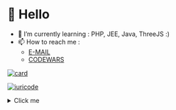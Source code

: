 # 👋 Hello
- 🌱 I’m currently learning : PHP, JEE, Java, ThreeJS :)
- 📫 How to reach me :
   - [E-MAIL](igorceglarz@gmail.com)
   - [CODEWARS](https://www.codewars.com/users/igorc97)


[![card](https://github-readme-stats.vercel.app/api?username=igorc97&theme=tokyonight&show_icons=true)](https://github.com/igorc97/)

[![iuricode](https://github-readme-stats.vercel.app/api/top-langs/?username=igorc97&hide=html&layout=compact&theme=tokyonight)](https://github.com/igorc97/)




















<details><summary>Click me</summary>
   
   <p>   Learned and still developed skills  </p>
<img src="https://img.shields.io/badge/HTML-239120?style=for-the-badge&logo=html5&logoColor=white" /><img src="https://img.shields.io/badge/CSS-239120?&style=for-the-badge&logo=css3&logoColor=white" /><img src="https://img.shields.io/badge/JavaScript-323330?style=for-the-badge&logo=javascript&logoColor=F7DF1E" /><img src="https://img.shields.io/badge/Java-ED8B00?style=for-the-badge&logo=java&logoColor=white" /><img src="https://img.shields.io/badge/PHP-777BB4?style=for-the-badge&logo=php&logoColor=white" /><img src="https://img.shields.io/badge/Amazon_AWS-232F3E?style=for-the-badge&logo=amazon-aws&logoColor=white" /><img src="https://img.shields.io/badge/MySQL-00000F?style=for-the-badge&logo=mysql&logoColor=white" /><img src="https://img.shields.io/badge/Docker-2496ED?style=for-the-badge&logo=docker&logoColor=white" /><img src="https://img.shields.io/badge/Windows-017AD7?style=for-the-badge&logo=windows&logoColor=white" /><img src="https://img.shields.io/badge/Linux-E34F26?style=for-the-badge&logo=linux&logoColor=black" />
</details>
